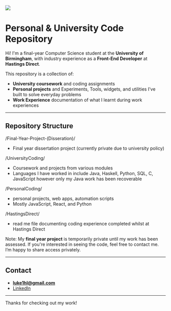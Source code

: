 <img src="https://readme-typing-svg.demolab.com?font=Orbitron&size=40&duration=2000&pause=2000&color=34D058&center=true&vCenter=true&width=1000&height=100&lines=Hi,+I'm+Luke+Horner-Long;Final+Year+CS+Student;Welcome+To+My+Repo" />

# Personal & University Code Repository

Hi! I'm a final-year Computer Science student at the **University of Birmingham**, with industry experience as a **Front-End Developer** at **Hastings Direct**.

This repository is a collection of:
- **University coursework** and coding assignments
- **Personal projects** and Experiments, Tools, widgets, and utilities I’ve built to solve everyday problems
- **Work Experience** documentation of what I learnt during work experiences

---

## Repository Structure
/Final-Year-Project-(Disseration)/
- Final year dissertation project (currently private due to university policy)

/UniversityCoding/
- Coursework and projects from various modules
- Languages I have worked in include Java, Haskell, Python, SQL, C, JavaScript however only my Java work has been recoverable

/PersonalCoding/
- personal projects, web apps, automation scripts
- Mostly JavaScript, React, and Python

/HastingsDirect/
- read me file documenting coding experience completed whilst at Hastings Direct

 Note: My **final year project** is temporarily private until my work has been assessed. If you're interested in seeing the code, feel free to contact me. I’m happy to share access privately.

---

## Contact

- **luke1hl@gmail.com**
- [LinkedIn](https://www.linkedin.com/in/lukehornerlong/)

---

Thanks for checking out my work!
